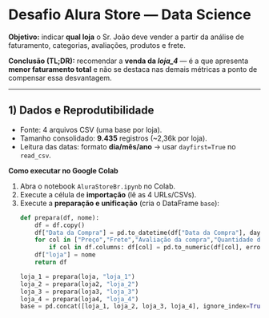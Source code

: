 # Desafio Alura Store — Data Science

**Objetivo:** indicar **qual loja** o Sr. João deve vender a partir da análise de faturamento, categorias, avaliações, produtos e frete.

**Conclusão (TL;DR):** recomendar a **venda da _loja_4_** — é a que apresenta **menor faturamento total** e não se destaca nas demais métricas a ponto de compensar essa desvantagem.

---

## 1) Dados e Reprodutibilidade

- Fonte: 4 arquivos CSV (uma base por loja).
- Tamanho consolidado: **9.435** registros (~2,36k por loja).
- Leitura das datas: formato **dia/mês/ano** → usar `dayfirst=True` no `read_csv`.

**Como executar no Google Colab**
1. Abra o notebook `AluraStoreBr.ipynb` no Colab.
2. Execute a célula de **importação** (lê as 4 URLs/CSVs).
3. Execute a **preparação e unificação** (cria o DataFrame `base`):
   ```python
   def prepara(df, nome):
       df = df.copy()
       df["Data da Compra"] = pd.to_datetime(df["Data da Compra"], dayfirst=True, errors="coerce")
       for col in ["Preço","Frete","Avaliação da compra","Quantidade de parcelas","lat","lon"]:
           if col in df.columns: df[col] = pd.to_numeric(df[col], errors="coerce")
       df["loja"] = nome
       return df

   loja_1 = prepara(loja, "loja_1")
   loja_2 = prepara(loja2, "loja_2")
   loja_3 = prepara(loja3, "loja_3")
   loja_4 = prepara(loja4, "loja_4")
   base = pd.concat([loja_1, loja_2, loja_3, loja_4], ignore_index=True)
